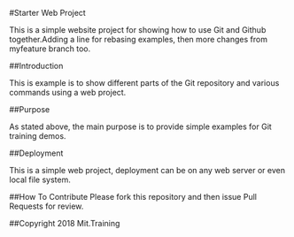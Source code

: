#Starter Web Project

This is a simple website project for
showing how to use Git and Github together.Adding a line for rebasing examples, then more changes from myfeature branch too.


##Introduction

This is example is to show different parts
of the Git repository and various commands
using a web project.

##Purpose

As stated above, the main purpose is to
provide simple examples  for Git training
demos.

##Deployment

This is a simple web project, deployment
can be on any web server or even local
file system.

##How To Contribute
Please fork this repository and then issue Pull Requests for review.


##Copyright
2018 Mit.Training
